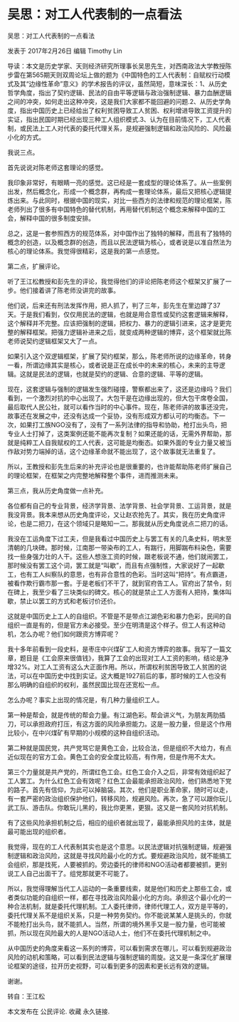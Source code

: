 # 吴思：对工人代表制的一点看法

吴思：对工人代表制的一点看法

发表于 2017年2月26日 编辑 Timothy Lin

导读：本文是历史学家、天则经济研究所理事长吴思先生，对西南政法大学教授陈步雷在第565期天则双周论坛上做的题为《中国特色的工人代表制：自赋权行动模式及其“边缘性革命”意义》的学术报告的评议，虽然简短，意味深长：1、从历史哲学角度，指出了契约逻辑、民法的自由平等逻辑与政治强制逻辑、暴力血酬逻辑之间的冲突，如何走出这种冲突，这是我们大家都不能回避的问题.2、从历史学角度，指出中国历史上已经给出了权利贫困导致工人贫困、权利增进导致工资提升的实证，指出民国时期已经出现三种工人组织模式.3、认为在目前情况下，工人代表制，或民法上工人对代表的委托代理关系，是规避强制逻辑和政治风险的、风险最小化的方式。

我说三点。

首先说说对陈老师这套理论的感觉。

我印象非常好，有眼睛一亮的感觉。这已经是一套成型的理论体系了。从一些案例出发，然后概念化，形成一个概念群，再构成一套理论体系，最后又把核心逻辑提炼出来。与此同时，根据中国的现实，对比一些西方的法律和规范的理论框架，陈老师列出了很多有中国特色的替代机制，再用替代机制这个概念来解释中国的工会，解释中国的很多制度安排。

总之，这是一套参照西方的规范体系，对中国作出了独特的解释，而且有了独特的概念的创造，以及概念群的创造，而且以民法逻辑为核心，或者说是以准自然法为核心的理论体系。我觉得很精彩，这是我的第一点感觉。

第二点，扩展评论。

听了王江松教授和彭先生的评论，我觉得他们的评论把陈老师这个框架又扩展了一步。他们接着讲了陈老师没讲完的故事。

他们说，后来还有刑法发挥作用，把人抓了，判了三年，彭先生在里边蹲了37天。于是我们看到，仅仅用民法的逻辑，也就是用合意性或契约这套逻辑来解释，这个解释并不完整。应该把强制的逻辑，把权力、暴力的逻辑引进来，这才是更完整的解释框架。把强力逻辑补进来之后，就变成两种逻辑的博弈，这个框架就比陈老师说契约逻辑框架又大了一点。

如果引入这个双逻辑框架，扩展了契约框架，那么，陈老师所说的边缘革命，转身一看，所谓边缘其实是核心，或者说是正在成长中的未来的核心，未来的主导逻辑。这就是民法的逻辑，也就是契约的逻辑、合意的逻辑、平等的逻辑。

现在，这套逻辑与强制的逻辑发生强烈碰撞，警察都出来了，这还是边缘吗？我们看到，一个激烈对抗的中心出现了。大包干是在边缘出现的，但大包干席卷全国，最后取代人民公社，就可以看作当时的中心事件。现在，陈老师讲的故事还没完，故事还在发展之中，还没有达成一个妥协，没有形成双方都认可的均衡态。下一次，如果打工族NGO没有了，没有了一系列法律的指导和协助，枪打出头鸟，把专业人士打掉了，这类案例还能不能再次复制？如果还能的话，无需外界帮助，那就是纯粹工人自我赋权的工人代表，这可能是均衡态。如果外面的专业力量又被当作敌对势力端掉的话，这个边缘革命就不能出现了，这个故事就无法重复了。

所以，王教授和彭先生后来的补充评论也是很重要的，也许能帮助陈老师扩展自己的理论框架，在框架之内完整地解释整个事件，进而推测未来。

第三点，我从历史角度做一点补充。

各位都有自己的专业背景，经济学背景、法学背景、社会学背景、工运背景，就是我没背景。我本来想从历史角度评论，又让赵农抢先了。其实，我在历史角度评论，也是二把刀，在这个领域只是略知一二。那我就从历史角度说点二把刀的话。

我没在工运角度下过工夫，但是我看过中国历史上与罢工有关的几条史料，明末至清朝的几块碑。那时候，江南那一带染布的工人，有踹行，用脚踹布料染色，需要找一些身强力壮的人干。这些人想涨工资的时候，跟老板说不通，他们就闹罢工，那时候没有罢工这个词，罢工就是“叫歇”，而且有点强制性，大家说好了一起歇工，也有工人纠察队的意思，也有非合意性的色彩。当时这叫“把持”。有点霸道，被看作欺行霸市那一套。于是老板们不干了，就到官府告工人。官府出了禁令，刻在碑上，我至少看了三块类似的碑文。核心的就是禁止工人方面有人把持，集体叫歇，禁止以罢工的方式和老板讨价还价。

这就是中国历史上工人的自组织。不管是不是带点江湖色彩和暴力色彩，民间的自组织一直是有的，但是官方未必接受。至少在明清是这个样子。但工人有这种动机，怎么办呢？他们如何跟资方博弈呢？

我十多年前看到一段史料，是枣庄中兴煤矿工人和资方博弈的故事。我写了一篇文章，题目是《工会原来很值钱》，我算了工会的出现对工人工资的影响，结论是净增32%。对工人工资有这么大正面作用。所以，所谓权利贫困导致工人贫困的说法，可以在中国历史中找到实证。这大概是1927前后的事，那时候的工人也没有那么明确的自组织的权利，虽然民国比现在还宽松一点。

怎么办呢？事实上出现的情况是，有几种力量组织工人。

第一种是帮会，就是传统的帮会力量。有江湖色彩。帮会讲义气，为朋友两肋插刀，可以承担政府打压，有这方面的风险承担能力。这是一股力量，但是这个作用比较小，在中兴煤矿有早期的小规模的这种自组织活动。

第二种就是国民党，共产党骂它是黄色工会，比较合法，但是组织不大给力，有点近似现在的官方工会。黄色工会的安全度比较高，有作用，但是作用不太大。

第三个力量就是共产党的，所谓红色工会。红色工会介入之后，非常有效组织起了工人罢工。为什么红色工会有效呢？红色工会最能承担政治风险，他们熟悉地下党的路子。首先有信仰，为此可以掉脑袋。其次，他们是职业革命家，随时可以走，有一套严密的政治组织保护他们，转移风险，规避风险。再次，急了可以跟你玩儿武工队、游击队。你敢玩儿黑的，我比你更黑，更狠。这又是一套风险对抗机制。

有了这些风险承担机制之后，相应的组织者就出现了，最能承担风险的主体，就是最可能出现的组织者。

我觉得，现在的工人代表制其实也是这个意思。以民法逻辑对抗强制逻辑，规避强制逻辑和政治风险，这就是寻找风险最小化的方式。要规避政治风险，就不能搞工会组织，那是找死，人要被抓的。旁边委托的律师和NGO活动者都要被抓，更别说工人自己出面干了。组党那就更不可能了。

所以，我觉得理解当代工人运动的一条重要线索，就是他们和历史上那些工会，或者类似功能的自组织一样，都在寻找政治风险最小化的方向。承担这个最小化的一种合法机制，就是委托代理机制。工人委托律师，律师代理工人，双方是平等的，委托代理关系不是组织关系，只是一种劳务契约。你不能说某某人是挑头的，你就不能枪打出头鸟，就不能抓人。当然，所谓的境外黑手又是一股力量，也可能被抓，所以现在风险最大的人是NGO活动人士，他们不在委托代理机制之中。

从中国历史的角度来看这一系列的博弈，可以看到需求在哪儿，可以看到规避政治风险的动机和策略，可以看到民法逻辑与强制逻辑的周旋。这又是一条深化扩展理论框架的途径，拉开历史视野，可以看到更多的因素和更长远有效的逻辑。

谢谢。

转自：王江松

本文发布在 公民评论. 收藏 永久链接.